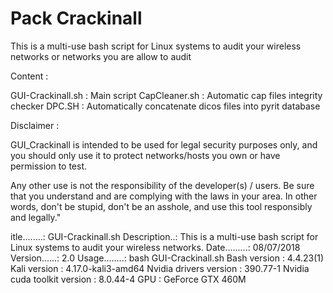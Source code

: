 # Pack Crackinall

This is a multi-use bash script for Linux systems to audit your wireless networks or networks you are allow to audit

Content : 

GUI-Crackinall.sh : Main script 
CapCleaner.sh : Automatic cap files integrity checker
DPC.SH :  Automatically concatenate dicos files into pyrit database



Disclaimer : 

GUI_Crackinall is intended to be used for legal security purposes only, and you should only use it to protect networks/hosts you own or have permission to test. 

Any other use is not the responsibility of the developer(s) / users. Be sure that you understand and are complying with the  laws in your area. In other words, don't be stupid, don't be an asshole, and use this tool responsibly and legally."

itle........: GUI-Crackinall.sh
Description..: This is a multi-use bash script for Linux systems to audit your wireless networks.
Date.........: 08/07/2018
Version......: 2.0
Usage........: bash GUI-Crackinall.sh
Bash version : 4.4.23(1)
Kali version : 4.17.0-kali3-amd64
Nvidia drivers version : 390.77-1
Nvidia cuda toolkit version : 8.0.44-4
GPU : GeForce GTX 460M


